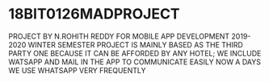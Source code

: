 # 18BIT0126MADPROJECT
PROJECT BY N.ROHITH REDDY
FOR MOBILE APP DEVELOPMENT
2019-2020 WINTER SEMESTER
PROJECT IS MAINLY BASED AS THE THIRD PARTY ONE BECAUSE IT CAN BE AFFORDED BY ANY HOTEL;
WE INCLUDE WATSAPP AND MAIL IN THE APP TO COMMUNICATE EASILY
NOW A DAYS WE USE WHATSAPP VERY FREQUENTLY
